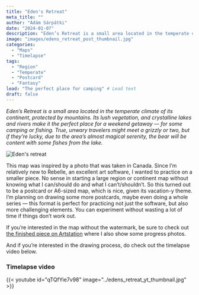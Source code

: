 ```yaml
---
title: "Eden's Retreat"
meta_title: ""
author: "Ádám Sárpátki"
date: "2024-01-07"
description: "Eden’s Retreat is a small area located in the temperate climate of its continent, protected by mountains. It's the perfect place for camping."
image: "images/edens_retreat_post_thumbnail.jpg"
categories:
  - "Maps"
  - "Timelapse"
tags:
  - "Region"
  - "Temperate"
  - "Postcard"
  - "Fantasy"
lead: "The perfect place for camping" # Lead text
draft: false
---
```


_Eden’s Retreat is a small area located in the temperate climate of its continent, protected by mountains. Its lush vegetation, and crystalline lakes and rivers make it the perfect place for a weekend getaway — for some camping or fishing. True, unwary travelers might meet a grizzly or two, but if they’re lucky, due to the area’s almost magical serenity, the bear will be content with some fishes from the lake._

![Eden's retreat](../edens_retreat_watermark.jpg)

This map was inspired by a photo that was taken in Canada. Since I’m relatively new to Rebelle, an excellent art software, I wanted to practice on a smaller piece. No sense in starting a large region or continent map without knowing what I can/should do and what I can’t/shouldn’t. So this turned out to be a postcard or A6-sized map, which is nice, given its vacation-y theme. I’m planning on drawing some more postcards, maybe even doing a whole series — this format is perfect for practicing not just the software, but also more challenging elements. You can experiment without wasting a lot of time if things don’t work out.

If you’re interested in the map without the watermark, be sure to check out [the finished piece on Artstation](https://www.artstation.com/artwork/49R0rk) where I also show some progress photos.

And if you’re interested in the drawing process, do check out the timelapse video below.

### Timelapse video

{{< youtube id="qTQfYie7v98" image="../edens_retreat_yt_thumbnail.jpg" >}}
